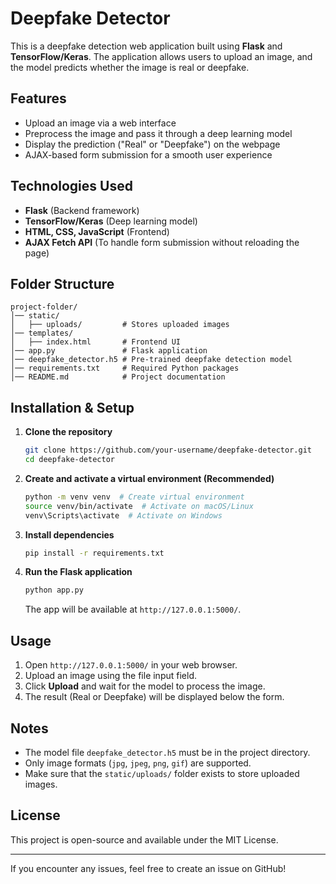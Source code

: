 # Deepfake Detector

This is a deepfake detection web application built using **Flask** and **TensorFlow/Keras**. The application allows users to upload an image, and the model predicts whether the image is real or deepfake.

## Features
- Upload an image via a web interface
- Preprocess the image and pass it through a deep learning model
- Display the prediction ("Real" or "Deepfake") on the webpage
- AJAX-based form submission for a smooth user experience

## Technologies Used
- **Flask** (Backend framework)
- **TensorFlow/Keras** (Deep learning model)
- **HTML, CSS, JavaScript** (Frontend)
- **AJAX Fetch API** (To handle form submission without reloading the page)

## Folder Structure
```
project-folder/
│── static/
│   ├── uploads/         # Stores uploaded images
│── templates/
│   ├── index.html       # Frontend UI
│── app.py               # Flask application
│── deepfake_detector.h5 # Pre-trained deepfake detection model
│── requirements.txt     # Required Python packages
│── README.md            # Project documentation
```

## Installation & Setup
1. **Clone the repository**
   ```sh
   git clone https://github.com/your-username/deepfake-detector.git
   cd deepfake-detector
   ```

2. **Create and activate a virtual environment (Recommended)**
   ```sh
   python -m venv venv  # Create virtual environment
   source venv/bin/activate  # Activate on macOS/Linux
   venv\Scripts\activate  # Activate on Windows
   ```

3. **Install dependencies**
   ```sh
   pip install -r requirements.txt
   ```

4. **Run the Flask application**
   ```sh
   python app.py
   ```
   The app will be available at `http://127.0.0.1:5000/`.

## Usage
1. Open `http://127.0.0.1:5000/` in your web browser.
2. Upload an image using the file input field.
3. Click **Upload** and wait for the model to process the image.
4. The result (Real or Deepfake) will be displayed below the form.

## Notes
- The model file `deepfake_detector.h5` must be in the project directory.
- Only image formats (`jpg`, `jpeg`, `png`, `gif`) are supported.
- Make sure that the `static/uploads/` folder exists to store uploaded images.

## License
This project is open-source and available under the MIT License.

---
If you encounter any issues, feel free to create an issue on GitHub!

